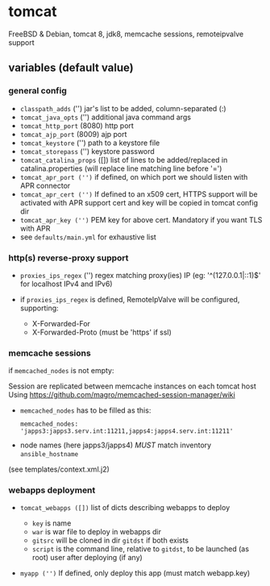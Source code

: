 # tomcat

FreeBSD & Debian, tomcat 8, jdk8, memcache sessions, remoteipvalve support

## variables (default value)

### general config

* `classpath_adds` ('')
  jar's list to be added, column-separated (:)
* `tomcat_java_opts` ('')
  additional java command args
* `tomcat_http_port` (8080)
  http port
* `tomcat_ajp_port` (8009)
  ajp port
* `tomcat_keystore` ('')
  path to a keystore file
* `tomcat_storepass` ('')
  keystore password
* `tomcat_catalina_props` ([])
  list of lines to be added/replaced in catalina.properties
  (will replace line matching line before '=')
* `tomcat_apr_port ('')`
  if defined, on which port we should listen with APR connector
* `tomcat_apr_cert ('')`
  If defined to an x509 cert, HTTPS support will be activated with APR support
  cert and key will be copied in tomcat config dir
* `tomcat_apr_key ('')`
  PEM key for above cert. Mandatory if you want TLS with APR
* see `defaults/main.yml` for exhaustive list

### http(s) reverse-proxy support

* `proxies_ips_regex` ('')
  regex matching proxy(ies) IP (eg: '^(127\.0\.0\.1|::1)$' for localhost IPv4 and IPv6)

* if `proxies_ips_regex` is defined, RemoteIpValve will be configured, supporting:
  * X-Forwarded-For
  * X-Forwarded-Proto (must be 'https' if ssl)

### memcache sessions

if `memcached_nodes` is not empty:

Session are replicated between memcache instances on each tomcat host 
Using https://github.com/magro/memcached-session-manager/wiki

* `memcached_nodes` has to be filled as this:
<code><pre>memcached_nodes: 'japps3:japps3.serv.int:11211,japps4:japps4.serv.int:11211'</pre></code>
* node names (here japps3/japps4) *MUST* match inventory `ansible_hostname`

(see templates/context.xml.j2)

### webapps deployment

* `tomcat_webapps ([])` list of dicts describing webapps to deploy
  * `key` is name
  * `war` is war file to deploy in webapps dir
  * `gitsrc` will be cloned in dir `gitdst` if both exists
  * `script` is the command line, relative to `gitdst`, to be launched (as root) user after deploying (if any)

* `myapp ('')` If defined, only deploy this app (must match webapp.key)
